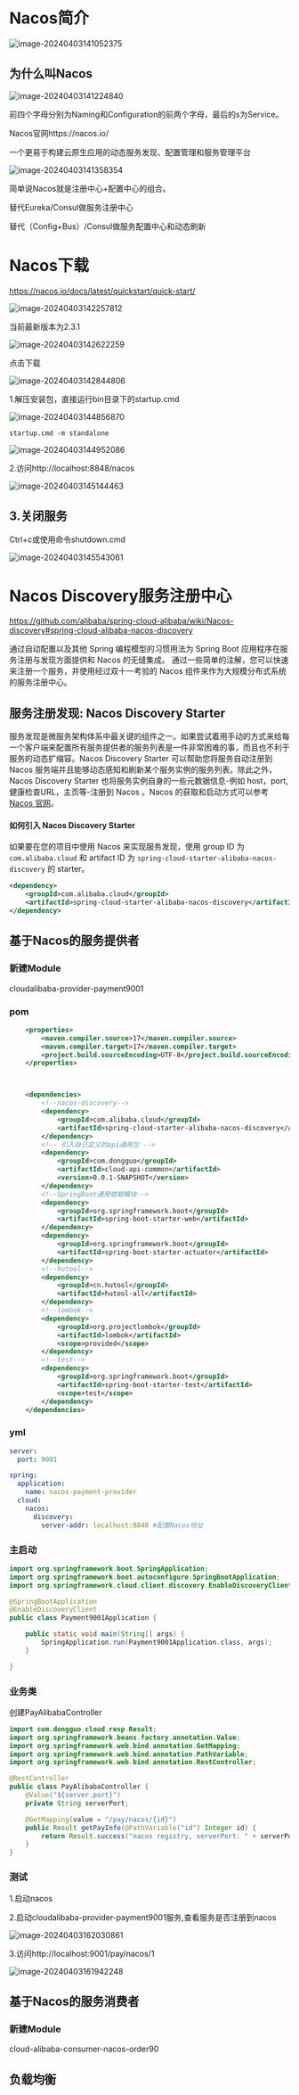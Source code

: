 # Nacos简介

![image-20240403141052375](https://gitee.com/dongguo4812_admin/image/raw/master/image/202404031623571.png)

## 为什么叫Nacos

![image-20240403141224840](https://gitee.com/dongguo4812_admin/image/raw/master/image/202404031623298.png)

前四个字母分别为Naming和Configuration的前两个字母，最后的s为Service。

Nacos官网https://nacos.io/

一个更易于构建云原生应用的动态服务发现、配置管理和服务管理平台

![image-20240403141358354](https://gitee.com/dongguo4812_admin/image/raw/master/image/202404031623314.png)

简单说Nacos就是注册中心+配置中心的组合。

替代Eureka/Consul做服务注册中心

替代（Config+Bus）/Consul做服务配置中心和动态刷新

# Nacos下载

https://nacos.io/docs/latest/quickstart/quick-start/

![image-20240403142257812](https://gitee.com/dongguo4812_admin/image/raw/master/image/202404031623788.png)

当前最新版本为2.3.1

![image-20240403142622259](https://gitee.com/dongguo4812_admin/image/raw/master/image/202404031623936.png)

点击下载

![image-20240403142844806](https://gitee.com/dongguo4812_admin/image/raw/master/image/202404031623504.png)

1.解压安装包，直接运行bin目录下的startup.cmd

![image-20240403144856870](https://gitee.com/dongguo4812_admin/image/raw/master/image/202404031622225.png)

```shell
startup.cmd -m standalone
```

![image-20240403144952086](https://gitee.com/dongguo4812_admin/image/raw/master/image/202404031622508.png)

2.访问http://localhost:8848/nacos

![image-20240403145144463](https://gitee.com/dongguo4812_admin/image/raw/master/image/202404031622669.png)

## 3.关闭服务

Ctrl+c或使用命令shutdown.cmd

![image-20240403145543061](https://gitee.com/dongguo4812_admin/image/raw/master/image/202404031622879.png)

# Nacos Discovery服务注册中心

https://github.com/alibaba/spring-cloud-alibaba/wiki/Nacos-discovery#spring-cloud-alibaba-nacos-discovery

通过自动配置以及其他 Spring 编程模型的习惯用法为 Spring Boot 应用程序在服务注册与发现方面提供和 Nacos 的无缝集成。 通过一些简单的注解，您可以快速来注册一个服务，并使用经过双十一考验的 Nacos 组件来作为大规模分布式系统的服务注册中心。

## 服务注册发现: Nacos Discovery Starter

服务发现是微服务架构体系中最关键的组件之一。如果尝试着用手动的方式来给每一个客户端来配置所有服务提供者的服务列表是一件非常困难的事，而且也不利于 服务的动态扩缩容。Nacos Discovery Starter 可以帮助您将服务自动注册到 Nacos 服务端并且能够动态感知和刷新某个服务实例的服务列表。除此之外，Nacos Discovery Starter 也将服务实例自身的一些元数据信息-例如 host，port,健康检查URL，主页等-注册到 Nacos 。Nacos 的获取和启动方式可以参考 [Nacos 官网](https://nacos.io/zh-cn/docs/quick-start.html)。

#### 如何引入 Nacos Discovery Starter

如果要在您的项目中使用 Nacos 来实现服务发现，使用 group ID 为 `com.alibaba.cloud` 和 artifact ID 为 `spring-cloud-starter-alibaba-nacos-discovery` 的 starter。

```xml
<dependency>
    <groupId>com.alibaba.cloud</groupId>
    <artifactId>spring-cloud-starter-alibaba-nacos-discovery</artifactId>
</dependency>
```

## 基于Nacos的服务提供者

### 新建Module

cloudalibaba-provider-payment9001

### pom

```xml
    <properties>
        <maven.compiler.source>17</maven.compiler.source>
        <maven.compiler.target>17</maven.compiler.target>
        <project.build.sourceEncoding>UTF-8</project.build.sourceEncoding>
    </properties>



    <dependencies>
        <!--nacos-discovery-->
        <dependency>
            <groupId>com.alibaba.cloud</groupId>
            <artifactId>spring-cloud-starter-alibaba-nacos-discovery</artifactId>
        </dependency>
        <!-- 引入自己定义的api通用包 -->
        <dependency>
            <groupId>com.dongguo</groupId>
            <artifactId>cloud-api-common</artifactId>
            <version>0.0.1-SNAPSHOT</version>
        </dependency>
        <!--SpringBoot通用依赖模块-->
        <dependency>
            <groupId>org.springframework.boot</groupId>
            <artifactId>spring-boot-starter-web</artifactId>
        </dependency>
        <dependency>
            <groupId>org.springframework.boot</groupId>
            <artifactId>spring-boot-starter-actuator</artifactId>
        </dependency>
        <!--hutool-->
        <dependency>
            <groupId>cn.hutool</groupId>
            <artifactId>hutool-all</artifactId>
        </dependency>
        <!--lombok-->
        <dependency>
            <groupId>org.projectlombok</groupId>
            <artifactId>lombok</artifactId>
            <scope>provided</scope>
        </dependency>
        <!--test-->
        <dependency>
            <groupId>org.springframework.boot</groupId>
            <artifactId>spring-boot-starter-test</artifactId>
            <scope>test</scope>
        </dependency>
    </dependencies>
```



### yml

```yaml
server:
  port: 9001

spring:
  application:
    name: nacos-payment-provider
  cloud:
    nacos:
      discovery:
        server-addr: localhost:8848 #配置Nacos地址
```

### 主启动

```java
import org.springframework.boot.SpringApplication;
import org.springframework.boot.autoconfigure.SpringBootApplication;
import org.springframework.cloud.client.discovery.EnableDiscoveryClient;

@SpringBootApplication
@EnableDiscoveryClient
public class Payment9001Application {

    public static void main(String[] args) {
        SpringApplication.run(Payment9001Application.class, args);
    }

}
```

### 业务类

创建PayAlibabaController

```java
import com.dongguo.cloud.resp.Result;
import org.springframework.beans.factory.annotation.Value;
import org.springframework.web.bind.annotation.GetMapping;
import org.springframework.web.bind.annotation.PathVariable;
import org.springframework.web.bind.annotation.RestController;

@RestController
public class PayAlibabaController {
    @Value("${server.port}")
    private String serverPort;

    @GetMapping(value = "/pay/nacos/{id}")
    public Result getPayInfo(@PathVariable("id") Integer id) {
        return Result.success("nacos registry, serverPort: " + serverPort + "\t id:" + id);
    }
}
```

### 测试

1.启动nacos

2.启动cloudalibaba-provider-payment9001服务,查看服务是否注册到nacos

![image-20240403162030861](https://gitee.com/dongguo4812_admin/image/raw/master/image/202404031622183.png)

3.访问http://localhost:9001/pay/nacos/1

![image-20240403161942248](https://gitee.com/dongguo4812_admin/image/raw/master/image/202404031622989.png)

## 基于Nacos的服务消费者

### 新建Module

cloud-alibaba-consumer-nacos-order90



## 负载均衡
